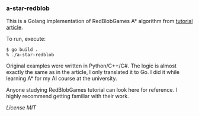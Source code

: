 ### a-star-redblob
This is a Golang implementation of RedBlobGames A* algorithm from 
[tutorial article](https://www.redblobgames.com/pathfinding/a-star/implementation.html).

To run, execute:
```shell
$ go build . 
% ./a-star-redblob

```

Original examples were written in Python/C++/C#. The logic is almost exactly the same as in the article,
I only translated it to Go. I did it while learning A* for my AI course at the university.

Anyone studying RedBlobGames tutorial can look here for reference.
I highly recommend getting familiar with their work.

*License MIT*

